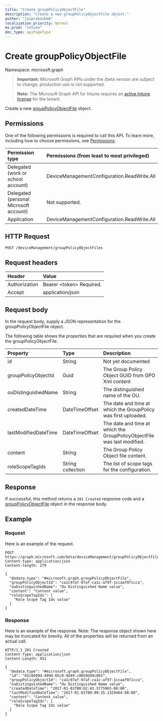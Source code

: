 ```yaml
---
title: "Create groupPolicyObjectFile"
description: "Create a new groupPolicyObjectFile object."
author: "jaiprakashmb"
localization_priority: Normal
ms.prod: "intune"
doc_type: apiPageType
---
```


# Create groupPolicyObjectFile

Namespace: microsoft.graph

> **Important:** Microsoft Graph APIs under the /beta version are subject to change; production use is not supported.

> **Note:** The Microsoft Graph API for Intune requires an [active Intune license](https://go.microsoft.com/fwlink/?linkid=839381) for the tenant.

Create a new [groupPolicyObjectFile](../resources/intune-gpanalyticsservice-grouppolicyobjectfile.md) object.

## Permissions
One of the following permissions is required to call this API. To learn more, including how to choose permissions, see [Permissions](/graph/permissions-reference).

<!-- { "blockType": "ignored"  } // Note: Removing this line will result in the permissions autogeneration tool overwriting the table. -->
|Permission type|Permissions (from least to most privileged)|
|:---|:---|
|Delegated (work or school account)|DeviceManagementConfiguration.ReadWrite.All|
|Delegated (personal Microsoft account)|Not supported.|
|Application|DeviceManagementConfiguration.ReadWrite.All|

## HTTP Request
<!-- {
  "blockType": "ignored"
}
-->
``` http
POST /deviceManagement/groupPolicyObjectFiles
```

## Request headers
|Header|Value|
|:---|:---|
|Authorization|Bearer &lt;token&gt; Required.|
|Accept|application/json|

## Request body
In the request body, supply a JSON representation for the groupPolicyObjectFile object.

The following table shows the properties that are required when you create the groupPolicyObjectFile.

|Property|Type|Description|
|:---|:---|:---|
|id|String|Not yet documented|
|groupPolicyObjectId|Guid|The Group Policy Object GUID from GPO Xml content|
|ouDistinguishedName|String|The distinguished name of the OU.|
|createdDateTime|DateTimeOffset|The date and time at which the GroupPolicy was first uploaded.|
|lastModifiedDateTime|DateTimeOffset|The date and time at which the GroupPolicyObjectFile was last modified.|
|content|String|The Group Policy Object file content.|
|roleScopeTagIds|String collection|The list of scope tags for the configuration.|



## Response
If successful, this method returns a `201 Created` response code and a [groupPolicyObjectFile](../resources/intune-gpanalyticsservice-grouppolicyobjectfile.md) object in the response body.

## Example

### Request
Here is an example of the request.
``` http
POST https://graph.microsoft.com/beta/deviceManagement/groupPolicyObjectFiles
Content-type: application/json
Content-length: 279

{
  "@odata.type": "#microsoft.graph.groupPolicyObjectFile",
  "groupPolicyObjectId": "ca1c97af-97af-ca1c-af97-1ccaaf971cca",
  "ouDistinguishedName": "Ou Distinguished Name value",
  "content": "Content value",
  "roleScopeTagIds": [
    "Role Scope Tag Ids value"
  ]
}
```

### Response
Here is an example of the response. Note: The response object shown here may be truncated for brevity. All of the properties will be returned from an actual call.
``` http
HTTP/1.1 201 Created
Content-Type: application/json
Content-Length: 451

{
  "@odata.type": "#microsoft.graph.groupPolicyObjectFile",
  "id": "65c0499d-499d-65c0-9d49-c0659d49c065",
  "groupPolicyObjectId": "ca1c97af-97af-ca1c-af97-1ccaaf971cca",
  "ouDistinguishedName": "Ou Distinguished Name value",
  "createdDateTime": "2017-01-01T00:02:43.5775965-08:00",
  "lastModifiedDateTime": "2017-01-01T00:00:35.1329464-08:00",
  "content": "Content value",
  "roleScopeTagIds": [
    "Role Scope Tag Ids value"
  ]
}
```
